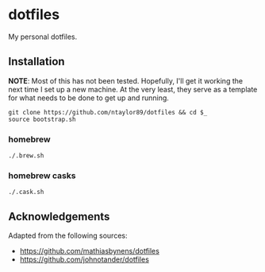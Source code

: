 # dotfiles
My personal dotfiles.


## Installation
__NOTE__: Most of this has not been tested. Hopefully, I'll get it working the next time I set up a new machine. At the very least, they serve as a template for what needs to be done to get up and running.

```
git clone https://github.com/ntaylor89/dotfiles && cd $_
source bootstrap.sh
```

### homebrew
```
./.brew.sh
```

### homebrew casks
```
./.cask.sh
```

## Acknowledgements
Adapted from the following sources:
- https://github.com/mathiasbynens/dotfiles
- https://github.com/johnotander/dotfiles

